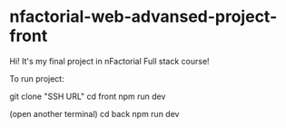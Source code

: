 # nfactorial-web-advansed-project-front
Hi! It's my final project in nFactorial Full stack course!

To run project:

git clone "SSH URL"
cd front
npm run dev

(open another terminal)
cd back
npm run dev
